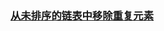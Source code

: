### [从未排序的链表中移除重复元素](https://leetcode-cn.com/problems/remove-duplicates-from-an-unsorted-linked-list)

